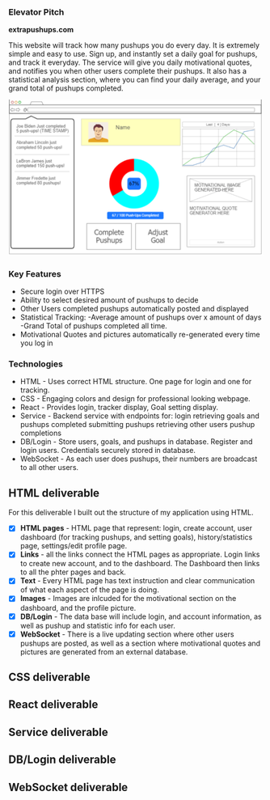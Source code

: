 ### Elevator Pitch
**extrapushups.com**

This website will track how many pushups you do every day. It is extremely simple and easy to use. Sign up, and instantly set a daily goal for pushups, and track it everyday. The service will give you daily motivational quotes, and notifies you when other users complete their pushups. It also has a statistical analysis section, where you can find your daily average, and your grand total of pushups completed.

![Image of Website sketch](cs260_outline_picture.png)

### Key Features
- Secure login over HTTPS
- Ability to select desired amount of pushups to decide
- Other Users completed pushups automatically posted and displayed
- Statistical Tracking:
    -Average amount of pushups over x amount of days
    -Grand Total of pushups completed all time.
- Motivational Quotes and pictures automatically re-generated every time you log in
  
### Technologies

- HTML - Uses correct HTML structure. One page for login and one for tracking.
- CSS - Engaging colors and design for professional looking webpage.
- React - Provides login, tracker display, Goal setting display.
- Service - Backend service with endpoints for:
    login
    retrieving goals and pushups completed
    submitting pushups
    retrieving other users pushup completions
- DB/Login - Store users, goals, and pushups in database. Register and login users. Credentials securely stored in database.
- WebSocket - As each user does pushups, their numbers are broadcast to all other users.

## HTML deliverable
For this deliverable I built out the structure of my application using HTML.

- [x] **HTML pages** -  HTML page that represent: login, create account, user dashboard (for tracking pushups, and setting goals), history/statistics page, settings/edit profile page.
- [x] **Links** - all the links connect the HTML pages as appropriate. Login links to create new account, and to the dashboard. The Dashboard then links to all the phter pages and back.
- [x] **Text** - Every HTML page has text instruction and clear communication of what each aspect of the page is doing.
- [x] **Images** - Images are inlcuded for the motivational section on the dashboard, and the profile picture.
- [x] **DB/Login** - The data base will include login, and account information, as well as pushup and statistic info for each user.
- [x] **WebSocket** - There is a live updating section where other users pushups are posted, as well as a section where motivational quotes and pictures are generated from an external database.

## CSS deliverable
## React deliverable
## Service deliverable
## DB/Login deliverable
## WebSocket deliverable
